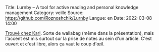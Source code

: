 Title: Lurnby –  A tool for active reading and personal knowledge management
Category: veille
Source: https://github.com/Roznoshchik/Lurnby
Langue: en
Date: 2022-03-08 14:00

[Trouvé chez Karl](https://www.la-grange.net/2022/02/23/decodage). Sorte de wallabag (même dans la présentation), mais l'accent est mis surtout sur la prise de notes au sein d'un article. C'est ouvert et c'est libre, alors ça vaut le coup d'œil. 
